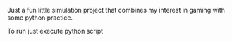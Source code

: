 Just a fun little simulation project that combines my interest in gaming with some python practice.

To run just execute python script

